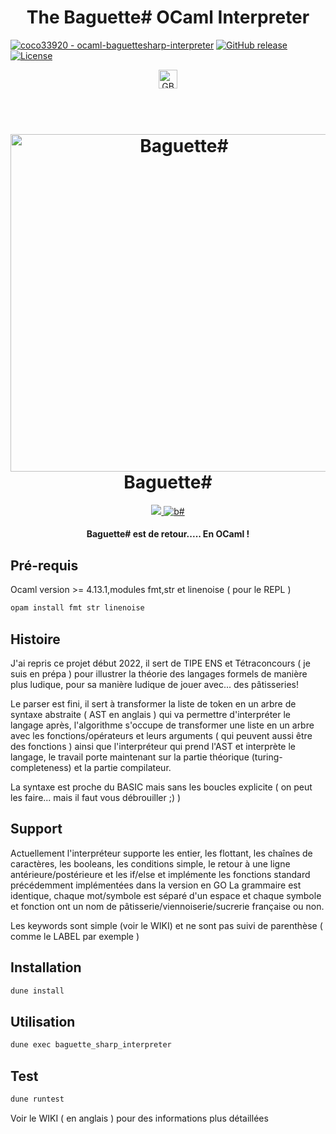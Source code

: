 <h1 align="center">The Baguette# OCaml Interpreter</h1>
<p>
  <a href="https://github.com/coco33920/ocaml-baguettesharp-interpreter" title="Go to GitHub repo"><img src="https://img.shields.io/static/v1?label=coco33920&message=ocaml-baguettesharp-interpreter&color=55cdfc&logo=github&style=for-the-badge" alt="coco33920 - ocaml-baguettesharp-interpreter"></a>
  <a href="https://github.com/coco33920/ocaml-baguettesharp-interpreter/releases/"><img src="https://img.shields.io/github/release/coco33920/ocaml-baguettesharp-interpreter?include_prereleases=&sort=semver&color=55cdfc&style=for-the-badge" alt="GitHub release"></a>
<a href="#license"><img src="https://img.shields.io/badge/License-MIT-55cdfc?style=for-the-badge" alt="License"></a>
  <div align="center">
  <a href="README_en.md">
    <img alt="GB" src="https://flagicons.lipis.dev/flags/4x3/gb.svg" width="30px" title="english-readme">
  </a>
  </div>
</p>

<h1 align="center">
    <br>
    <img src="https://i.imgur.com/iBSb0Fh.png" alt="Baguette#" width="540">
    <br>
    Baguette#
    <br>
</h1>
<div align="center">
<a href="https://github.com/coco33920/ocaml-baguettesharp-interpreter/wiki">
<img src="https://img.shields.io/badge/view-Wiki-f7a8d8?style=for-the-badge">
</a>
<a href="https://www.baguettesharp.fr">
    <img alt="b#" src="https://img.shields.io/badge/Website-Baguette%23-f7a8d8?style=for-the-badge">
  </a>
</div>
<h4 align="center">Baguette# est de retour..... En OCaml !</h4>

## Pré-requis 
Ocaml version >= 4.13.1,modules fmt,str et linenoise ( pour le REPL )

```sh
opam install fmt str linenoise
```


## Histoire 

J'ai repris ce projet début 2022, il sert de TIPE ENS et Tétraconcours ( je suis en prépa ) pour illustrer la théorie des langages formels de manière plus ludique, pour sa manière ludique de jouer avec... des pâtisseries!

Le parser est fini, il sert à transformer la liste de token en un arbre de syntaxe abstraite ( AST en anglais ) qui va permettre d'interpréter le langage après, l'algorithme s'occupe de transformer une liste en un arbre avec les fonctions/opérateurs et leurs arguments ( qui peuvent aussi être des fonctions ) ainsi que l'interpréteur qui prend l'AST et interprète le langage, le travail porte maintenant sur la partie théorique (turing-completeness) et la partie compilateur.

La syntaxe est proche du BASIC mais sans les boucles explicite ( on peut les faire... mais il faut vous débrouiller ;) )

## Support

Actuellement l'interpréteur supporte les entier, les flottant, les chaînes de caractères, les booleans, les conditions simple, le retour à une ligne antérieure/postérieure et les if/else et implémente les fonctions
standard précédemment implémentées dans la version en GO
La grammaire est identique, chaque mot/symbole est séparé d'un espace et chaque symbole et fonction ont un nom de pâtisserie/viennoiserie/sucrerie française ou non.

Les keywords sont simple (voir le WIKI) et ne sont pas suivi de parenthèse ( comme le LABEL par exemple )

## Installation

```sh
dune install
```

## Utilisation

```sh
dune exec baguette_sharp_interpreter
```

## Test

```sh
dune runtest
```

Voir le WIKI ( en anglais ) pour des informations plus détaillées
